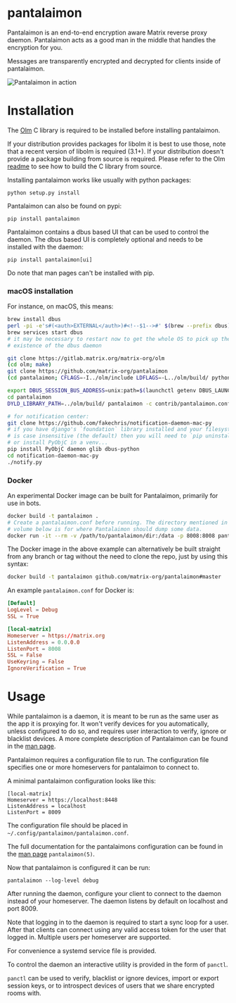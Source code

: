 pantalaimon
===========

Pantalaimon is an end-to-end encryption aware Matrix reverse proxy daemon.
Pantalaimon acts as a good man in the middle that handles the encryption for you.

Messages are transparently encrypted and decrypted for clients inside of
pantalaimon.

![Pantalaimon in action](docs/pan.gif)

Installation
============

The [Olm](https://gitlab.matrix.org/matrix-org/olm) C library is required to
be installed before installing pantalaimon.

If your distribution provides packages for libolm it is best to use those, note
that a recent version of libolm is required (3.1+). If your distribution doesn't
provide a package building from source is required. Please refer to the Olm
[readme](https://gitlab.matrix.org/matrix-org/olm/blob/master/README.md)
to see how to build the C library from source.

Installing pantalaimon works like usually with python packages:

    python setup.py install

Pantalaimon can also be found on pypi:

    pip install pantalaimon

Pantalaimon contains a dbus based UI that can be used to control the daemon.
The dbus based UI is completely optional and needs to be installed with the
daemon:

    pip install pantalaimon[ui]

Do note that man pages can't be installed with pip.

### macOS installation

For instance, on macOS, this means:

```bash
brew install dbus
perl -pi -e's#(<auth>EXTERNAL</auth>)#<!--$1-->#' $(brew --prefix dbus)/share/dbus-1/session.conf
brew services start dbus
# it may be necessary to restart now to get the whole OS to pick up the
# existence of the dbus daemon

git clone https://gitlab.matrix.org/matrix-org/olm
(cd olm; make)
git clone https://github.com/matrix-org/pantalaimon
(cd pantalaimon; CFLAGS=-I../olm/include LDFLAGS=-L../olm/build/ python3 setup.py install)

export DBUS_SESSION_BUS_ADDRESS=unix:path=$(launchctl getenv DBUS_LAUNCHD_SESSION_BUS_SOCKET)
cd pantalaimon
DYLD_LIBRARY_PATH=../olm/build/ pantalaimon -c contrib/pantalaimon.conf

# for notification center:
git clone https://github.com/fakechris/notification-daemon-mac-py
# if you have django's `foundation` library installed and your filesystem
# is case insensitive (the default) then you will need to `pip uninstall foundation`
# or install PyObjC in a venv...
pip install PyObjC daemon glib dbus-python
cd notification-daemon-mac-py
./notify.py
```

### Docker

An experimental Docker image can be built for Pantalaimon, primarily for use in bots.

```bash
docker build -t pantalaimon .
# Create a pantalaimon.conf before running. The directory mentioned in the
# volume below is for where Pantalaimon should dump some data.
docker run -it --rm -v /path/to/pantalaimon/dir:/data -p 8008:8008 pantalaimon
```
The Docker image in the above example can alternatively be built straight from any branch or tag without the need to clone the repo, just by using this syntax:
```bash
docker build -t pantalaimon github.com/matrix-org/pantalaimon#master
```

An example `pantalaimon.conf` for Docker is:
```conf
[Default]
LogLevel = Debug
SSL = True

[local-matrix]
Homeserver = https://matrix.org
ListenAddress = 0.0.0.0
ListenPort = 8008
SSL = False
UseKeyring = False
IgnoreVerification = True
```

Usage
=====

While pantalaimon is a daemon, it is meant to be run as the same user as the app it is proxying for. It won't
verify devices for you automatically, unless configured to do so, and requires
user interaction to verify, ignore or blacklist devices. A more complete
description of Pantalaimon can be found in the [man page](docs/man/pantalaimon.8.md).

Pantalaimon requires a configuration file to run. The configuration file
specifies one or more homeservers for pantalaimon to connect to.

A minimal pantalaimon configuration looks like this:
```dosini
[local-matrix]
Homeserver = https://localhost:8448
ListenAddress = localhost
ListenPort = 8009
```

The configuration file should be placed in `~/.config/pantalaimon/pantalaimon.conf`.

The full documentation for the pantalaimons configuration can be found in
the [man page](docs/man/pantalaimon.5.md) `pantalaimon(5)`.

Now that pantalaimon is configured it can be run:

    pantalaimon --log-level debug

After running the daemon, configure your client to connect to the daemon instead
of your homeserver. The daemon listens by default on localhost and port 8009.

Note that logging in to the daemon is required to start a sync loop for a user.
After that clients can connect using any valid access token for the user that
logged in. Multiple users per homeserver are supported.

For convenience a systemd service file is provided.

To control the daemon an interactive utility is provided in the form of
`panctl`.

`panctl` can be used to verify, blacklist or ignore devices, import or export
session keys, or to introspect devices of users that we share encrypted rooms
with.

